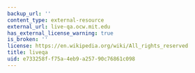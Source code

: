 ```yaml
---
backup_url: ''
content_type: external-resource
external_url: live-qa.ocw.mit.edu
has_external_license_warning: true
is_broken: ''
license: https://en.wikipedia.org/wiki/All_rights_reserved
title: liveqa
uid: e733258f-f75a-4eb9-a257-90c76861c098
---
```

